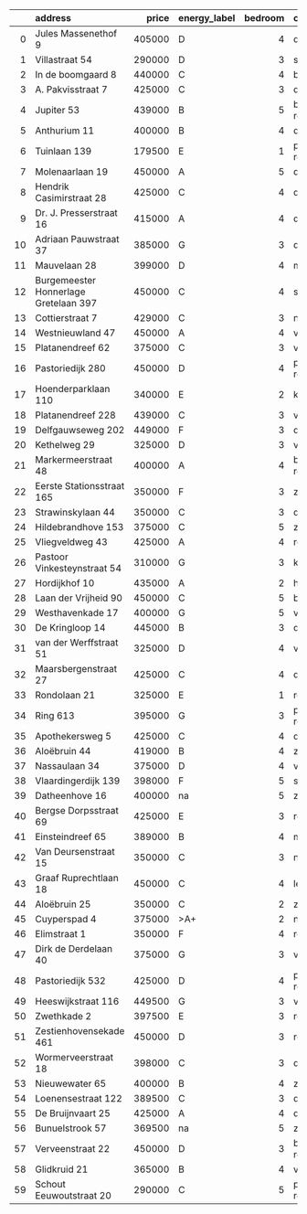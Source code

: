 |    | address                               |   price | energy_label   |   bedroom | city                |   house_age |   house_id |
|---:|:--------------------------------------|--------:|:---------------|----------:|:--------------------|------------:|-----------:|
|  0 | Jules Massenethof 9                   |  405000 | D              |         4 | den-haag            |          43 |   42313778 |
|  1 | Villastraat 54                        |  290000 | D              |         3 | schiedam            |         133 |   43479376 |
|  2 | In de boomgaard 8                     |  440000 | C              |         4 | bergschenhoek       |          56 |   43497516 |
|  3 | A. Pakvisstraat 7                     |  425000 | C              |         3 | den-haag            |          42 |   43496246 |
|  4 | Jupiter 53                            |  439000 | B              |         5 | berkel-en-rodenrijs |          51 |   43493158 |
|  5 | Anthurium 11                          |  400000 | B              |         4 | de-lier             |          42 |   43490064 |
|  6 | Tuinlaan 139                          |  179500 | E              |         1 | pernis-rotterdam    |         124 |   43415001 |
|  7 | Molenaarlaan 19                       |  450000 | A              |         5 | de-lier             |          23 |   43408456 |
|  8 | Hendrik Casimirstraat 28              |  425000 | C              |         4 | delft               |          75 |   43474953 |
|  9 | Dr. J. Presserstraat 16               |  415000 | A              |         4 | den-haag            |          42 |   43417458 |
| 10 | Adriaan Pauwstraat 37                 |  385000 | G              |         3 | delft               |          96 |   43494940 |
| 11 | Mauvelaan 28                          |  399000 | D              |         4 | maassluis           |          63 |   43409225 |
| 12 | Burgemeester Honnerlage Gretelaan 397 |  450000 | C              |         4 | schiedam            |          35 |   43481836 |
| 13 | Cottierstraat 7                       |  429000 | C              |         3 | naaldwijk           |          33 |   43465417 |
| 14 | Westnieuwland 47                      |  450000 | A              |         4 | vlaardingen         |          25 |   42321236 |
| 15 | Platanendreef 62                      |  375000 | C              |         3 | vlaardingen         |          39 |   43404240 |
| 16 | Pastoriedijk 280                      |  450000 | D              |         4 | pernis-rotterdam    |         124 |   42316553 |
| 17 | Hoenderparklaan 110                   |  340000 | E              |         2 | kwintsheul          |          99 |   43487870 |
| 18 | Platanendreef 228                     |  439000 | C              |         3 | vlaardingen         |          38 |   42321057 |
| 19 | Delfgauwseweg 202                     |  449000 | F              |         3 | delft               |          97 |   43402388 |
| 20 | Kethelweg 29                          |  325000 | D              |         3 | vlaardingen         |          91 |   43452830 |
| 21 | Markermeerstraat 48                   |  400000 | A              |         4 | berkel-en-rodenrijs |          14 |   43407490 |
| 22 | Eerste Stationsstraat 165             |  350000 | F              |         3 | zoetermeer          |         117 |   43492578 |
| 23 | Strawinskylaan 44                     |  350000 | C              |         3 | delft               |          48 |   43417659 |
| 24 | Hildebrandhove 153                    |  375000 | C              |         5 | zoetermeer          |          46 |   43498791 |
| 25 | Vliegveldweg 43                       |  425000 | A              |         4 | rotterdam           |          65 |   43473799 |
| 26 | Pastoor Vinkesteynstraat 54           |  310000 | G              |         3 | kwintsheul          |          86 |   43459042 |
| 27 | Hordijkhof 10                         |  435000 | A              |         2 | honselersdijk       |          23 |   43403708 |
| 28 | Laan der Vrijheid 90                  |  450000 | C              |         5 | bergschenhoek       |          57 |   43415959 |
| 29 | Westhavenkade 17                      |  400000 | G              |         5 | vlaardingen         |         124 |   42196845 |
| 30 | De Kringloop 14                       |  445000 | B              |         3 | delft               |          32 |   43401598 |
| 31 | van der Werffstraat 51                |  325000 | D              |         4 | vlaardingen         |          65 |   43400613 |
| 32 | Maarsbergenstraat 27                  |  425000 | C              |         4 | den-haag            |          75 |   43497367 |
| 33 | Rondolaan 21                          |  325000 | E              |         1 | rotterdam           |         108 |   42116063 |
| 34 | Ring 613                              |  395000 | G              |         3 | pernis-rotterdam    |          97 |   43496243 |
| 35 | Apothekersweg 5                       |  425000 | C              |         4 | delft               |          34 |   42327517 |
| 36 | Aloëbruin 44                          |  419000 | B              |         4 | zoetermeer          |          34 |   43401627 |
| 37 | Nassaulaan 34                         |  375000 | D              |         4 | vlaardingen         |          86 |   43402797 |
| 38 | Vlaardingerdijk 139                   |  398000 | F              |         5 | schiedam            |          95 |   43418579 |
| 39 | Datheenhove 16                        |  400000 | na             |         5 | zoetermeer          |          48 |   43402220 |
| 40 | Bergse Dorpsstraat 69                 |  425000 | E              |         3 | rotterdam           |         103 |   42302697 |
| 41 | Einsteindreef 65                      |  389000 | B              |         4 | maassluis           |          41 |   43408652 |
| 42 | Van Deursenstraat 15                  |  350000 | C              |         3 | naaldwijk           |          89 |   43417918 |
| 43 | Graaf Ruprechtlaan 18                 |  450000 | C              |         4 | leidschendam        |          59 |   43490706 |
| 44 | Aloëbruin 25                          |  350000 | C              |         2 | zoetermeer          |          34 |   43400513 |
| 45 | Cuyperspad 4                          |  375000 | >A+            |         2 | nootdorp            |          21 |   43489041 |
| 46 | Elimstraat 1                          |  350000 | F              |         4 | rotterdam           |          66 |   43497013 |
| 47 | Dirk de Derdelaan 40                  |  375000 | G              |         3 | vlaardingen         |          65 |   43406419 |
| 48 | Pastoriedijk 532                      |  425000 | D              |         4 | pernis-rotterdam    |        2024 |   43405993 |
| 49 | Heeswijkstraat 116                    |  449500 | G              |         3 | voorburg            |          74 |   43483781 |
| 50 | Zwethkade 2                           |  397500 | E              |         3 | rotterdam           |         124 |   42352656 |
| 51 | Zestienhovensekade 461                |  450000 | D              |         3 | rotterdam           |          66 |   43408068 |
| 52 | Wormerveerstraat 18                   |  398000 | C              |         3 | den-haag            |          74 |   43465786 |
| 53 | Nieuwewater 65                        |  400000 | B              |         4 | zoetermeer          |          50 |   43491452 |
| 54 | Loenensestraat 122                    |  389500 | C              |         3 | den-haag            |         118 |   42324079 |
| 55 | De Bruijnvaart 25                     |  425000 | A              |         4 | den-haag            |          21 |   43407078 |
| 56 | Bunuelstrook 57                       |  369500 | na             |         5 | zoetermeer          |          46 |   43402563 |
| 57 | Verveenstraat 22                      |  450000 | D              |         3 | berkel-en-rodenrijs |          64 |   43485847 |
| 58 | Glidkruid 21                          |  365000 | B              |         4 | vlaardingen         |          39 |   43417866 |
| 59 | Schout Eeuwoutstraat 20               |  290000 | C              |         5 | pernis-rotterdam    |          47 |   43408539 |
